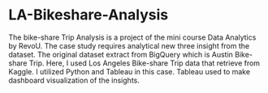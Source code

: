 # LA-Bikeshare-Analysis
The bike-share Trip Analysis is a project of the mini course Data Analytics by RevoU. The case study requires analytical new three insight from the dataset. The original dataset extract from BigQuery which is Austin Bike-share Trip. Here, I used Los Angeles Bike-share Trip data that retrieve from Kaggle. I utilized Python and Tableau in this case. Tableau used to make dashboard visualization of the insights.
